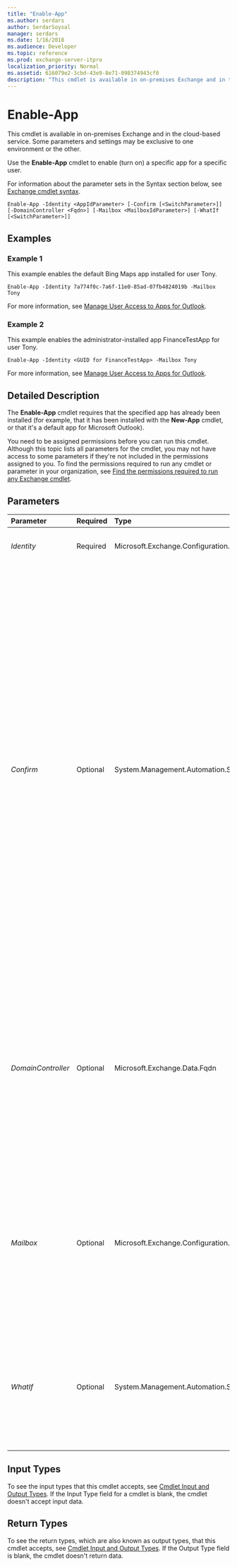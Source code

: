 ```yaml
---
title: "Enable-App"
ms.author: serdars
author: SerdarSoysal
manager: serdars
ms.date: 1/16/2018
ms.audience: Developer
ms.topic: reference
ms.prod: exchange-server-itpro
localization_priority: Normal
ms.assetid: 616079e2-3cbd-43e9-8e71-098374943cf0
description: "This cmdlet is available in on-premises Exchange and in the cloud-based service. Some parameters and settings may be exclusive to one environment or the other."
---
```


# Enable-App

This cmdlet is available in on-premises Exchange and in the cloud-based service. Some parameters and settings may be exclusive to one environment or the other.
  
Use the **Enable-App** cmdlet to enable (turn on) a specific app for a specific user.
  
For information about the parameter sets in the Syntax section below, see [Exchange cmdlet syntax](https://technet.microsoft.com/library/bb123552.aspx).
  
```
Enable-App -Identity <AppIdParameter> [-Confirm [<SwitchParameter>]] [-DomainController <Fqdn>] [-Mailbox <MailboxIdParameter>] [-WhatIf [<SwitchParameter>]]
```

## Examples
<a name="Examples"> </a>

### Example 1

This example enables the default Bing Maps app installed for user Tony.
  
```
Enable-App -Identity 7a774f0c-7a6f-11e0-85ad-07fb4824019b -Mailbox Tony
```

For more information, see [Manage User Access to Apps for Outlook](https://technet.microsoft.com/library/e5833dec-a23a-439e-ac03-92671817bff8.aspx).
  
### Example 2

This example enables the administrator-installed app FinanceTestApp for user Tony.
  
```
Enable-App -Identity <GUID for FinanceTestApp> -Mailbox Tony
```

For more information, see [Manage User Access to Apps for Outlook](https://technet.microsoft.com/library/e5833dec-a23a-439e-ac03-92671817bff8.aspx).
  
## Detailed Description
<a name="DetailedDescription"> </a>

The **Enable-App** cmdlet requires that the specified app has already been installed (for example, that it has been installed with the **New-App** cmdlet, or that it's a default app for Microsoft Outlook).
  
You need to be assigned permissions before you can run this cmdlet. Although this topic lists all parameters for the cmdlet, you may not have access to some parameters if they're not included in the permissions assigned to you. To find the permissions required to run any cmdlet or parameter in your organization, see [Find the permissions required to run any Exchange cmdlet](https://technet.microsoft.com/library/mt432940.aspx).
  
## Parameters
<a name="DetailedDescription"> </a>

|**Parameter**|**Required**|**Type**|**Description**|
|:-----|:-----|:-----|:-----|
| _Identity_ <br/> |Required  <br/> |Microsoft.Exchange.Configuration.Tasks.AppIdParameter  <br/> |The _Identity_ parameter specifies the GUID of the app. <br/> |
| _Confirm_ <br/> |Optional  <br/> |System.Management.Automation.SwitchParameter  <br/> | The _Confirm_ switch specifies whether to show or hide the confirmation prompt. How this switch affects the cmdlet depends on if the cmdlet requires confirmation before proceeding. <br/>  Destructive cmdlets (for example, **Remove-\*** cmdlets) have a built-in pause that forces you to acknowledge the command before proceeding. For these cmdlets, you can skip the confirmation prompt by using this exact syntax: `-Confirm:$false`.  <br/>  Most other cmdlets (for example, **New-\*** and **Set-\*** cmdlets) don't have a built-in pause. For these cmdlets, specifying the _Confirm_ switch without a value introduces a pause that forces you acknowledge the command before proceeding. <br/> |
| _DomainController_ <br/> |Optional  <br/> |Microsoft.Exchange.Data.Fqdn  <br/> |This parameter is available only in on-premises Exchange.  <br/> The _DomainController_ parameter specifies the domain controller that's used by this cmdlet to read data from or write data to Active Directory. You identify the domain controller by its fully qualified domain name (FQDN). For example, `dc01.contoso.com`.  <br/> |
| _Mailbox_ <br/> |Optional  <br/> |Microsoft.Exchange.Configuration.Tasks.MailboxIdParameter  <br/> | The _Mailbox_ parameter specifies the identity of the mailbox or mail user. You can use the following values: <br/>  GUID <br/>  Distinguished name (DN) <br/> _Domain\Account_ <br/>  User principal name (UPN) <br/>  Legacy Exchange DN <br/>  SMTP address <br/>  Alias <br/> |
| _WhatIf_ <br/> |Optional  <br/> |System.Management.Automation.SwitchParameter  <br/> |The _WhatIf_ switch simulates the actions of the command. You can use this switch to view the changes that would occur without actually applying those changes. You don't need to specify a value with this switch. <br/> |
   
## Input Types
<a name="InputTypes"> </a>

To see the input types that this cmdlet accepts, see [Cmdlet Input and Output Types](http://go.microsoft.com/fwlink/p/?linkId=616387). If the Input Type field for a cmdlet is blank, the cmdlet doesn't accept input data.
  
## Return Types
<a name="ReturnTypes"> </a>

To see the return types, which are also known as output types, that this cmdlet accepts, see [Cmdlet Input and Output Types](http://go.microsoft.com/fwlink/p/?linkId=616387). If the Output Type field is blank, the cmdlet doesn't return data.
  


